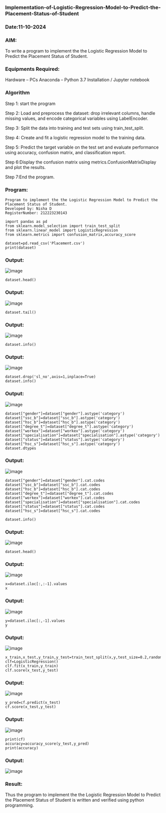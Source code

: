 ### Implementation-of-Logistic-Regression-Model-to-Predict-the-Placement-Status-of-Student
### Date:11-10-2024
### AIM:
To write a program to implement the the Logistic Regression Model to Predict the Placement Status of Student.

### Equipments Required:
Hardware – PCs
Anaconda – Python 3.7 Installation / Jupyter notebook

### Algorithm
Step 1: start the program

Step 2: Load and preprocess the dataset: drop irrelevant columns, handle missing values, and encode categorical variables using LabelEncoder.

Step 3: Split the data into training and test sets using train_test_split.

Step 4: Create and fit a logistic regression model to the training data.

Step 5: Predict the target variable on the test set and evaluate performance using accuracy, confusion matrix, and classification report.

Step 6:Display the confusion matrix using metrics.ConfusionMatrixDisplay and plot the results.

Step 7:End the program.

### Program:
```
Program to implement the the Logistic Regression Model to Predict the Placement Status of Student.
Developed by: Nisha D
RegisterNumber: 212223230143
```
```
import pandas as pd
from sklearn.model_selection import train_test_split
from sklearn.linear_model import LogisticRegression
from sklearn.metrics import confusion_matrix,accuracy_score
```
```
dataset=pd.read_csv('Placement.csv')
print(dataset)
```
### Output:
![image](https://github.com/user-attachments/assets/6cfc2506-dda5-4ebe-87b5-d4d853fb67e4)
```
dataset.head()
```
### Output:
![image](https://github.com/user-attachments/assets/72a2d107-6866-4c3e-a457-b4e84a3ccb0e)
```
dataset.tail()
```
### Output:
![image](https://github.com/user-attachments/assets/1578f963-87ee-4a1b-b94e-0d3be2f13730)
```
dataset.info()
```
### Output:
![image](https://github.com/user-attachments/assets/76d2a3b0-4012-44f1-b6f8-deda4cc94001)

```
dataset.drop('sl_no',axis=1,inplace=True)
dataset.info()
```
### Output:
![image](https://github.com/user-attachments/assets/641e9186-5554-4008-92c6-9cbe54af7ee8)
```
dataset["gender"]=dataset["gender"].astype('category')
dataset["ssc_b"]=dataset["ssc_b"].astype('category')
dataset["hsc_b"]=dataset["hsc_b"].astype('category')
dataset["degree_t"]=dataset["degree_t"].astype('category')
dataset["workex"]=dataset["workex"].astype('category')
dataset["specialisation"]=dataset["specialisation"].astype('category')
dataset["status"]=dataset["status"].astype('category')
dataset["hsc_s"]=dataset["hsc_s"].astype('category')
dataset.dtypes
```
### Output:
![image](https://github.com/user-attachments/assets/ab4af9f5-aa7a-46c5-ad6a-85f76e628713)
```
dataset["gender"]=dataset["gender"].cat.codes
dataset["ssc_b"]=dataset["ssc_b"].cat.codes
dataset["hsc_b"]=dataset["hsc_b"].cat.codes
dataset["degree_t"]=dataset["degree_t"].cat.codes
dataset["workex"]=dataset["workex"].cat.codes
dataset["specialisation"]=dataset["specialisation"].cat.codes
dataset["status"]=dataset["status"].cat.codes
dataset["hsc_s"]=dataset["hsc_s"].cat.codes
```
```
dataset.info()
```
### Output:
![image](https://github.com/user-attachments/assets/a3296e42-b0a2-41e5-bd3b-daa0b9fb17ee)
```
dataset.head()
```
### Output:
![image](https://github.com/user-attachments/assets/b74d423d-2cc5-4e03-9289-b5e15ec7ca61)
```
x=dataset.iloc[:,:-1].values 
x
```
### Output:
![image](https://github.com/user-attachments/assets/bd93fb8b-1cf6-4521-b987-bc6ca57259ea)
```
y=dataset.iloc[:,-1].values
y
```
### Output:
![image](https://github.com/user-attachments/assets/97cbc1df-ba85-4283-b6e7-f657f385c44f)
```
x_train,x_test,y_train,y_test=train_test_split(x,y,test_size=0.2,random_state=1)
clf=LogisticRegression()
clf.fit(x_train,y_train)
clf.score(x_test,y_test)
```
### Output:
![image](https://github.com/user-attachments/assets/fa1465f2-eec1-4891-a338-77932b2ef409)

```
y_pred=cf.predict(x_test)
cf.score(x_test,y_test)
```
### Output:
![image](https://github.com/user-attachments/assets/3adc550f-aec6-40e0-bc82-a3efcfab29b7)
```
print(cf)
accuracy=accuracy_score(y_test,y_pred)
print(accuracy)
```
### Output:
![image](https://github.com/user-attachments/assets/39a4f7fb-bfa7-4499-a442-88b26a77ad1b)


### Result:
Thus the program to implement the the Logistic Regression Model to Predict the Placement Status of Student is written and verified using python programming.
